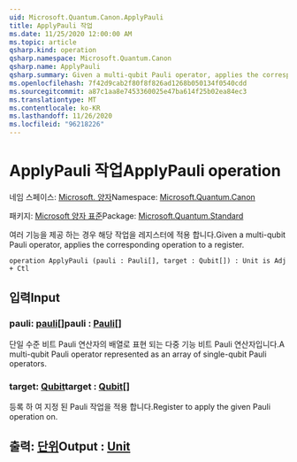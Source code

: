 ```yaml
---
uid: Microsoft.Quantum.Canon.ApplyPauli
title: ApplyPauli 작업
ms.date: 11/25/2020 12:00:00 AM
ms.topic: article
qsharp.kind: operation
qsharp.namespace: Microsoft.Quantum.Canon
qsharp.name: ApplyPauli
qsharp.summary: Given a multi-qubit Pauli operator, applies the corresponding operation to a register.
ms.openlocfilehash: 7f42d9cab2f80f8f826ad1268b050134f0540cdd
ms.sourcegitcommit: a87c1aa8e7453360025e47ba614f25b02ea84ec3
ms.translationtype: MT
ms.contentlocale: ko-KR
ms.lasthandoff: 11/26/2020
ms.locfileid: "96218226"
---
```

# <a name="applypauli-operation"></a><span data-ttu-id="a2218-102">ApplyPauli 작업</span><span class="sxs-lookup"><span data-stu-id="a2218-102">ApplyPauli operation</span></span>

<span data-ttu-id="a2218-103">네임 스페이스: [Microsoft. 양자](xref:Microsoft.Quantum.Canon)</span><span class="sxs-lookup"><span data-stu-id="a2218-103">Namespace: [Microsoft.Quantum.Canon](xref:Microsoft.Quantum.Canon)</span></span>

<span data-ttu-id="a2218-104">패키지: [Microsoft 양자 표준](https://nuget.org/packages/Microsoft.Quantum.Standard)</span><span class="sxs-lookup"><span data-stu-id="a2218-104">Package: [Microsoft.Quantum.Standard](https://nuget.org/packages/Microsoft.Quantum.Standard)</span></span>


<span data-ttu-id="a2218-105">여러 기능을 제공 하는 경우 해당 작업을 레지스터에 적용 합니다.</span><span class="sxs-lookup"><span data-stu-id="a2218-105">Given a multi-qubit Pauli operator, applies the corresponding operation to a register.</span></span>

```qsharp
operation ApplyPauli (pauli : Pauli[], target : Qubit[]) : Unit is Adj + Ctl
```


## <a name="input"></a><span data-ttu-id="a2218-106">입력</span><span class="sxs-lookup"><span data-stu-id="a2218-106">Input</span></span>

### <a name="pauli--pauli"></a><span data-ttu-id="a2218-107">pauli: [pauli](xref:microsoft.quantum.lang-ref.pauli)[]</span><span class="sxs-lookup"><span data-stu-id="a2218-107">pauli : [Pauli](xref:microsoft.quantum.lang-ref.pauli)[]</span></span>

<span data-ttu-id="a2218-108">단일 수준 비트 Pauli 연산자의 배열로 표현 되는 다중 기능 비트 Pauli 연산자입니다.</span><span class="sxs-lookup"><span data-stu-id="a2218-108">A multi-qubit Pauli operator represented as an array of single-qubit Pauli operators.</span></span>


### <a name="target--qubit"></a><span data-ttu-id="a2218-109">target: [Qubit](xref:microsoft.quantum.lang-ref.qubit)</span><span class="sxs-lookup"><span data-stu-id="a2218-109">target : [Qubit](xref:microsoft.quantum.lang-ref.qubit)[]</span></span>

<span data-ttu-id="a2218-110">등록 하 여 지정 된 Pauli 작업을 적용 합니다.</span><span class="sxs-lookup"><span data-stu-id="a2218-110">Register to apply the given Pauli operation on.</span></span>



## <a name="output--unit"></a><span data-ttu-id="a2218-111">출력: [단위](xref:microsoft.quantum.lang-ref.unit)</span><span class="sxs-lookup"><span data-stu-id="a2218-111">Output : [Unit](xref:microsoft.quantum.lang-ref.unit)</span></span>

